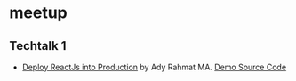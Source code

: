 # meetup

## Techtalk 1

- [Deploy ReactJs into Production](https://github.com/BugisDev/meetup/blob/master/techtalk1/Deploy%20ReactJS%20into%20Production.pdf) by Ady Rahmat MA. [Demo Source Code](https://github.com/ngurajeka/meetup-bugisdev)

